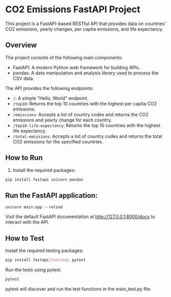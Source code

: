 # CO2 Emissions FastAPI Project

This project is a FastAPI-based RESTful API that provides data on countries' CO2 emissions, yearly changes, per capita emissions, and life expectancy.

## Overview

The project consists of the following main components:

- FastAPI: A modern Python web framework for building APIs.
- pandas: A data manipulation and analysis library used to process the CSV data.

The API provides the following endpoints:

- `/`: A simple "Hello, World" endpoint.
- `/top10`: Returns the top 10 countries with the highest per capita CO2 emissions.
- `/emissions`: Accepts a list of country codes and returns the CO2 emissions and yearly change for each country.
- `/top10-life-expectancy`: Returns the top 10 countries with the highest life expectancy.
- `/total-emissions`: Accepts a list of country codes and returns the total CO2 emissions for the specified countries.

## How to Run

1. Install the required packages:

```bash
pip install fastapi uvicorn pandas
```

## Run the FastAPI application:


```
uvicorn main:app --reload
```

Visit the default FastAPI documentation at http://127.0.0.1:8000/docs to interact with the API.

## How to Test


Install the required testing packages:

```bash
pip install fastapi[testing] pytest
```

Run the tests using pytest:

```bash
pytest
```

pytest will discover and run the test functions in the main_test.py file.